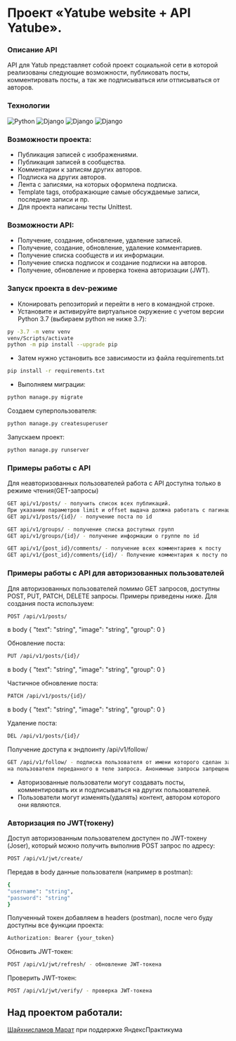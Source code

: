 # Проект «Yatube website + API Yatube».
### Описание API
API для Yatub представляет собой проект социальной сети в которой реализованы следующие возможности, 
публиковать посты, комментировать посты, а так же подписываться или отписываться от авторов.
### Технологии
![Python](https://img.shields.io/badge/Python-3.9.8-%23254F72?style=flat-square&logo=python&logoColor=yellow&labelColor=254f72)
![Django](https://img.shields.io/badge/Django-2.2.16-0C4B33?style=flat-square&logo=django&logoColor=white&labelColor=0C4B33)
![Django](https://img.shields.io/badge/Django%20REST-3.12.4-802D2D?style=flat-square&logo=django&logoColor=white&labelColor=802D2D)
![Django](https://img.shields.io/badge/JWT+Djoser-4169E1?style=flat-square&logo=jwt)
### Возможности проекта:
- Публикация записей с изображениями.
- Публикация записей в сообщества.
- Комментарии к записям других авторов.
- Подписка на других авторов.
- Лента с записями, на которых оформлена подписка.
- Template tags, отображающие самые обсуждаемые записи, последние записи и пр.
- Для проекта написаны тесты Unittest.
### Возможности API:
- Получение, создание, обновление, удаление записей.
- Получение, создание, обновление, удаление комментариев.
- Получение списка сообществ и их информации.
- Получение списка подписок и создание подписки на авторов.
- Получение, обновление и проверка токена авторизации (JWT).
### Запуск проекта в dev-режиме
- Клонировать репозиторий и перейти в него в командной строке.
- Установите и активируйте виртуальное окружение c учетом версии Python 3.7 (выбираем python не ниже 3.7):
```bash
py -3.7 -m venv venv
venv/Scripts/activate
python -m pip install --upgrade pip
```
- Затем нужно установить все зависимости из файла requirements.txt
```bash
pip install -r requirements.txt
```
- Выполняем миграции:
```bash
python manage.py migrate
```
Создаем суперпользователя:
```bash
python manage.py createsuperuser
```
Запускаем проект:
```bash
python manage.py runserver
```
### Примеры работы с API
Для неавторизованных пользователей работа с API доступна только в режиме чтения(GET-запросы)
```bash
GET api/v1/posts/ - получить список всех публикаций.
При указании параметров limit и offset выдача должна работать с пагинацией
GET api/v1/posts/{id}/ - получение поста по id

GET api/v1/groups/ - получение списка доступных групп
GET api/v1/groups/{id}/ - получение информации о группе по id

GET api/v1/{post_id}/comments/ - получение всех комментариев к посту
GET api/v1/{post_id}/comments/{id}/ - Получение комментария к посту по id
```
### Примеры работы с API для авторизованных пользователей
Для авторизованных пользователей помимо GET запросов, доступны POST, PUT, PATCH, DELETE запросы.
Примеры приведены ниже.
Для создания поста используем:
```bash
POST /api/v1/posts/
```
в body
{
"text": "string",
"image": "string",
"group": 0
}

Обновление поста:
```bash
PUT /api/v1/posts/{id}/
```
в body
{
"text": "string",
"image": "string",
"group": 0
}

Частичное обновление поста:
```bash
PATCH /api/v1/posts/{id}/
```
в body
{
"text": "string",
"image": "string",
"group": 0
}

Удаление поста:
```bash
DEL /api/v1/posts/{id}/
```
Получение доступа к эндпоинту /api/v1/follow/
```bash
GET /api/v1/follow/ - подписка пользователя от имени которого сделан запрос
на пользователя переданного в теле запроса. Анонимные запросы запрещены.
```
- Авторизованные пользователи могут создавать посты,
комментировать их и подписываться на других пользователей.
- Пользователи могут изменять(удалять) контент, автором которого они являются.
### Авторизация по JWT(токену)
Доступ авторизованным пользователем доступен по JWT-токену (Joser),
который можно получить выполнив POST запрос по адресу:
```bash
POST /api/v1/jwt/create/
```
Передав в body данные пользователя (например в postman):
```bash
{
"username": "string",
"password": "string"
}
```
Полученный токен добавляем в headers (postman), после чего буду доступны все функции проекта:
```bash
Authorization: Bearer {your_token}
```
Обновить JWT-токен:
```bash
POST /api/v1/jwt/refresh/ - обновление JWT-токена
```
Проверить JWT-токен:
```bash
POST /api/v1/jwt/verify/ - проверка JWT-токена
```
## Над проектом работали:
[Шайхнисламов Марат](https://github.com/Sharumario/) при поддержке ЯндексПрактикума
